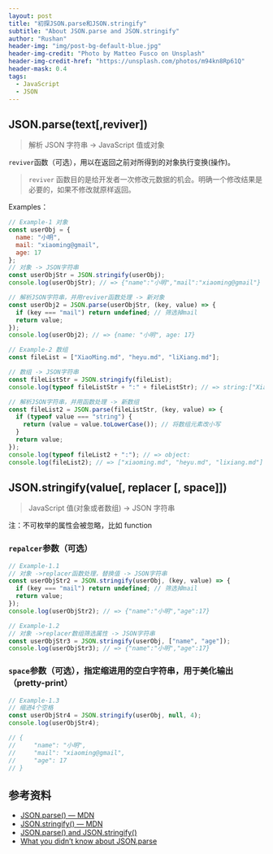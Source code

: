```yaml
---
layout: post
title: "初探JSON.parse和JSON.stringify"
subtitle: "About JSON.parse and JSON.stringify"
author: "Rushan"
header-img: "img/post-bg-default-blue.jpg"
header-img-credit: "Photo by Matteo Fusco on Unsplash"
header-img-credit-href: "https://unsplash.com/photos/m94kn8Rp61Q"
header-mask: 0.4
tags:
  - JavaScript
  - JSON
---
```


## JSON.parse(text[,reviver])

> 解析 JSON 字符串 -> JavaScript 值或对象

`reviver`函数（可选），用以在返回之前对所得到的对象执行变换(操作)。

> `reviver` 函数目的是给开发者一次修改元数据的机会。明确一个修改结果是必要的，如果不修改就原样返回。

Examples：

```js
// Example-1 对象
const userObj = {
  name: "小明",
  mail: "xiaoming@gmail",
  age: 17
};
// 对象 -> JSON字符串
const userObjStr = JSON.stringify(userObj);
console.log(userObjStr); // => {"name":"小明","mail":"xiaoming@gmail"}

// 解析JSON字符串，并用reviver函数处理 -> 新对象
const userObj2 = JSON.parse(userObjStr, (key, value) => {
  if (key === "mail") return undefined; // 筛选掉mail
  return value;
});
console.log(userObj2); // => {name: "小明", age: 17}
```

```js
// Example-2 数组
const fileList = ["XiaoMing.md", "heyu.md", "liXiang.md"];

// 数组 -> JSON字符串
const fileListStr = JSON.stringify(fileList);
console.log(typeof fileListStr + ":" + fileListStr); // => string:["XiaoMing.md","heyu.md","liXiang.md"]

// 解析JSON字符串，并用函数处理 -> 新数组
const fileList2 = JSON.parse(fileListStr, (key, value) => {
  if (typeof value === "string") {
    return (value = value.toLowerCase()); // 将数组元素改小写
  }
  return value;
});
console.log(typeof fileList2 + ":"); // => object:
console.log(fileList2); // => ["xiaoming.md", "heyu.md", "lixiang.md"]
```

## JSON.stringify(value[, replacer [, space]])

> JavaScript 值(对象或者数组) -> JSON 字符串

注：不可枚举的属性会被忽略，比如 function

### `repalcer`参数（可选）

```js
// Example-1.1
// 对象 ->replacer函数处理，替换值 -> JSON字符串
const userObjStr2 = JSON.stringify(userObj, (key, value) => {
  if (key === "mail") return undefined; // 筛选掉mail
  return value;
});
console.log(userObjStr2); // => {"name":"小明","age":17}
```

```js
// Example-1.2
// 对象 ->replacer数组筛选属性 -> JSON字符串
const userObjStr3 = JSON.stringify(userObj, ["name", "age"]);
console.log(userObjStr3); // => {"name":"小明","age":17}
```

### `space`参数（可选），指定缩进用的空白字符串，用于美化输出（pretty-print）

```js
// Example-1.3
// 缩进4个空格
const userObjStr4 = JSON.stringify(userObj, null, 4);
console.log(userObjStr4);

// {
//     "name": "小明",
//     "mail": "xiaoming@gmail",
//     "age": 17
// }
```

## 参考资料

- [JSON.parse() — MDN](https://developer.mozilla.org/zh-CN/docs/Web/JavaScript/Reference/Global_Objects/JSON/parse)
- [JSON.stringify() — MDN](https://developer.mozilla.org/zh-CN/docs/Web/JavaScript/Reference/Global_Objects/JSON/stringify)
- [JSON.parse() and JSON.stringify()](https://alligator.io/js/json-parse-stringify/)
- [What you didn’t know about JSON.parse](https://abdulapopoola.com/2018/02/26/what-you-didnt-know-about-json-parse/)
